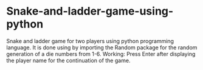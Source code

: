 # Snake-and-ladder-game-using-python
Snake and ladder game for two players using python programming language. It is done using by importing the Random package for the random generation of a die numbers from 1-6. Working: Press Enter after displaying the player name for the continuation of the game.
